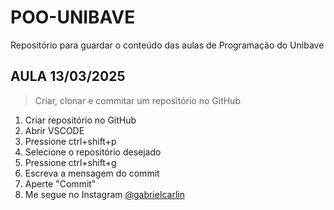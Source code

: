 # POO-UNIBAVE
Repositório para guardar o conteúdo das aulas de Programação do Unibave

## AULA 13/03/2025
> Criar, clonar e commitar um repositório no GitHub
1. Criar repositório no GitHub
2. Abrir VSCODE
3. Pressione ctrl+shift+p
4. Selecione o repositório desejado
5. Pressione ctrl+shift+g
6. Escreva a mensagem do commit
7. Aperte "Commit"
8. Me segue no Instagram [@gabrielcarlin](https://www.instagram.com/gabrielcarlin/)